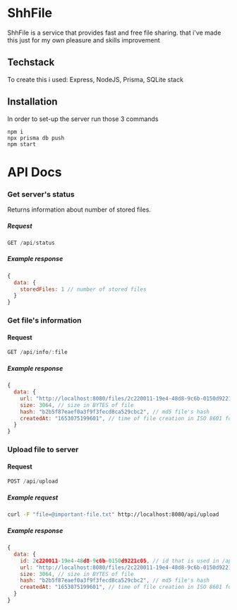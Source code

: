 # ShhFile

ShhFile is a service that provides fast and free file sharing.
that i've made this just for my own pleasure and skills improvement

## Techstack
To create this i used: Express, NodeJS, Prisma, SQLite stack

## Installation
In order to set-up the server run those 3 commands
```
npm i
npx prisma db push
npm start
```
# API Docs

### Get server's status

Returns information about number of stored files.

##### Request

```js
GET /api/status
```
##### Example response
```js
{
  data: {
    storedFiles: 1 // number of stored files
  }
}
```
### Get file's information

#### Request
```js
GET /api/info/:file
```
##### Example response
```js
{
  data: {
    url: "http://localhost:8080/files/2c220011-19e4-48d8-9c6b-0150d9221c05",
    size: 3064, // size in BYTES of file
    hash: "b2b5f87eaef0a3f9f3fecd8ca529cbc2", // md5 file's hash
    createdAt: "1653075199601", // time of file creation in ISO 8601 format
  }
}
```
### Upload file to server

#### Request
```js
POST /api/upload
```
##### Example request
```bash
curl -F "file=@important-file.txt" http://localhost:8080/api/upload
```
##### Example response
```js
{
  data: {
    id: 2c220011-19e4-48d8-9c6b-0150d9221c05, // id that is used in /api/info
    url: "http://localhost:8080/files/2c220011-19e4-48d8-9c6b-0150d9221c05",
    size: 3064, // size in BYTES of file
    hash: "b2b5f87eaef0a3f9f3fecd8ca529cbc2", // md5 file's hash
    createdAt: "1653075199601", // time of file creation in ISO 8601 format
  }
}
```
